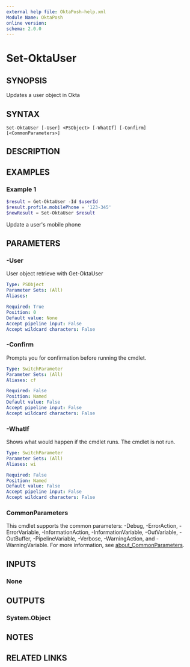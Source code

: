 ```yaml
---
external help file: OktaPosh-help.xml
Module Name: OktaPosh
online version:
schema: 2.0.0
---
```


# Set-OktaUser

## SYNOPSIS
Updates a user object in Okta

## SYNTAX

```
Set-OktaUser [-User] <PSObject> [-WhatIf] [-Confirm] [<CommonParameters>]
```

## DESCRIPTION

## EXAMPLES

### Example 1
```powershell
$result = Get-OktaUser -Id $userId
$result.profile.mobilePhone = '123-345'
$newResult = Set-OktaUser $result
```

Update a user's mobile phone

## PARAMETERS

### -User
User object retrieve with Get-OktaUser

```yaml
Type: PSObject
Parameter Sets: (All)
Aliases:

Required: True
Position: 0
Default value: None
Accept pipeline input: False
Accept wildcard characters: False
```

### -Confirm
Prompts you for confirmation before running the cmdlet.

```yaml
Type: SwitchParameter
Parameter Sets: (All)
Aliases: cf

Required: False
Position: Named
Default value: False
Accept pipeline input: False
Accept wildcard characters: False
```

### -WhatIf
Shows what would happen if the cmdlet runs.
The cmdlet is not run.

```yaml
Type: SwitchParameter
Parameter Sets: (All)
Aliases: wi

Required: False
Position: Named
Default value: False
Accept pipeline input: False
Accept wildcard characters: False
```

### CommonParameters
This cmdlet supports the common parameters: -Debug, -ErrorAction, -ErrorVariable, -InformationAction, -InformationVariable, -OutVariable, -OutBuffer, -PipelineVariable, -Verbose, -WarningAction, and -WarningVariable. For more information, see [about_CommonParameters](http://go.microsoft.com/fwlink/?LinkID=113216).

## INPUTS

### None

## OUTPUTS

### System.Object
## NOTES

## RELATED LINKS
